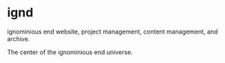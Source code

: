 # ignd
ignominious end website, project management, content management, and archive.  

The center of the ignominious end universe.
